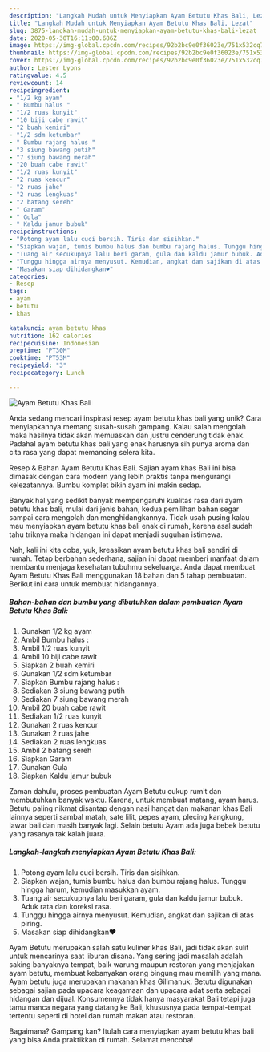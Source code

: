 ```yaml
---
description: "Langkah Mudah untuk Menyiapkan Ayam Betutu Khas Bali, Lezat"
title: "Langkah Mudah untuk Menyiapkan Ayam Betutu Khas Bali, Lezat"
slug: 3875-langkah-mudah-untuk-menyiapkan-ayam-betutu-khas-bali-lezat
date: 2020-05-30T16:11:00.686Z
image: https://img-global.cpcdn.com/recipes/92b2bc9e0f36023e/751x532cq70/ayam-betutu-khas-bali-foto-resep-utama.jpg
thumbnail: https://img-global.cpcdn.com/recipes/92b2bc9e0f36023e/751x532cq70/ayam-betutu-khas-bali-foto-resep-utama.jpg
cover: https://img-global.cpcdn.com/recipes/92b2bc9e0f36023e/751x532cq70/ayam-betutu-khas-bali-foto-resep-utama.jpg
author: Lester Lyons
ratingvalue: 4.5
reviewcount: 14
recipeingredient:
- "1/2 kg ayam"
- " Bumbu halus "
- "1/2 ruas kunyit"
- "10 biji cabe rawit"
- "2 buah kemiri"
- "1/2 sdm ketumbar"
- " Bumbu rajang halus "
- "3 siung bawang putih"
- "7 siung bawang merah"
- "20 buah cabe rawit"
- "1/2 ruas kunyit"
- "2 ruas kencur"
- "2 ruas jahe"
- "2 ruas lengkuas"
- "2 batang sereh"
- " Garam"
- " Gula"
- " Kaldu jamur bubuk"
recipeinstructions:
- "Potong ayam lalu cuci bersih. Tiris dan sisihkan."
- "Siapkan wajan, tumis bumbu halus dan bumbu rajang halus. Tunggu hingga harum, kemudian masukkan ayam."
- "Tuang air secukupnya lalu beri garam, gula dan kaldu jamur bubuk. Aduk rata dan koreksi rasa."
- "Tunggu hingga airnya menyusut. Kemudian, angkat dan sajikan di atas piring."
- "Masakan siap dihidangkan❤"
categories:
- Resep
tags:
- ayam
- betutu
- khas

katakunci: ayam betutu khas 
nutrition: 162 calories
recipecuisine: Indonesian
preptime: "PT30M"
cooktime: "PT53M"
recipeyield: "3"
recipecategory: Lunch

---
```



![Ayam Betutu Khas Bali](https://img-global.cpcdn.com/recipes/92b2bc9e0f36023e/751x532cq70/ayam-betutu-khas-bali-foto-resep-utama.jpg)

Anda sedang mencari inspirasi resep ayam betutu khas bali yang unik? Cara menyiapkannya memang susah-susah gampang. Kalau salah mengolah maka hasilnya tidak akan memuaskan dan justru cenderung tidak enak. Padahal ayam betutu khas bali yang enak harusnya sih punya aroma dan cita rasa yang dapat memancing selera kita.

Resep &amp; Bahan Ayam Betutu Khas Bali. Sajian ayam khas Bali ini bisa dimasak dengan cara modern yang lebih praktis tanpa mengurangi kelezatannya. Bumbu komplet bikin ayam ini makin sedap.

Banyak hal yang sedikit banyak mempengaruhi kualitas rasa dari ayam betutu khas bali, mulai dari jenis bahan, kedua pemilihan bahan segar sampai cara mengolah dan menghidangkannya. Tidak usah pusing kalau mau menyiapkan ayam betutu khas bali enak di rumah, karena asal sudah tahu triknya maka hidangan ini dapat menjadi suguhan istimewa.


Nah, kali ini kita coba, yuk, kreasikan ayam betutu khas bali sendiri di rumah. Tetap berbahan sederhana, sajian ini dapat memberi manfaat dalam membantu menjaga kesehatan tubuhmu sekeluarga. Anda dapat membuat Ayam Betutu Khas Bali menggunakan 18 bahan dan 5 tahap pembuatan. Berikut ini cara untuk membuat hidangannya.

<!--inarticleads1-->

##### Bahan-bahan dan bumbu yang dibutuhkan dalam pembuatan Ayam Betutu Khas Bali:

1. Gunakan 1/2 kg ayam
1. Ambil  Bumbu halus :
1. Ambil 1/2 ruas kunyit
1. Ambil 10 biji cabe rawit
1. Siapkan 2 buah kemiri
1. Gunakan 1/2 sdm ketumbar
1. Siapkan  Bumbu rajang halus :
1. Sediakan 3 siung bawang putih
1. Sediakan 7 siung bawang merah
1. Ambil 20 buah cabe rawit
1. Sediakan 1/2 ruas kunyit
1. Gunakan 2 ruas kencur
1. Gunakan 2 ruas jahe
1. Sediakan 2 ruas lengkuas
1. Ambil 2 batang sereh
1. Siapkan  Garam
1. Gunakan  Gula
1. Siapkan  Kaldu jamur bubuk


Zaman dahulu, proses pembuatan Ayam Betutu cukup rumit dan membutuhkan banyak waktu. Karena, untuk membuat matang, ayam harus. Betutu paling nikmat disantap dengan nasi hangat dan makanan khas Bali lainnya seperti sambal matah, sate lilit, pepes ayam, plecing kangkung, lawar bali dan masih banyak lagi. Selain betutu Ayam ada juga bebek betutu yang rasanya tak kalah juara. 

<!--inarticleads2-->

##### Langkah-langkah menyiapkan Ayam Betutu Khas Bali:

1. Potong ayam lalu cuci bersih. Tiris dan sisihkan.
1. Siapkan wajan, tumis bumbu halus dan bumbu rajang halus. Tunggu hingga harum, kemudian masukkan ayam.
1. Tuang air secukupnya lalu beri garam, gula dan kaldu jamur bubuk. Aduk rata dan koreksi rasa.
1. Tunggu hingga airnya menyusut. Kemudian, angkat dan sajikan di atas piring.
1. Masakan siap dihidangkan❤


Ayam Betutu merupakan salah satu kuliner khas Bali, jadi tidak akan sulit untuk mencarinya saat liburan disana. Yang sering jadi masalah adalah saking banyaknya tempat, baik warung maupun restoran yang menjajakan ayam betutu, membuat kebanyakan orang bingung mau memilih yang mana. Ayam betutu juga merupakan makanan khas Gilimanuk. Betutu digunakan sebagai sajian pada upacara keagamaan dan upacara adat serta sebagai hidangan dan dijual. Konsumennya tidak hanya masyarakat Bali tetapi juga tamu manca negara yang datang ke Bali, khususnya pada tempat-tempat tertentu seperti di hotel dan rumah makan atau restoran. 

Bagaimana? Gampang kan? Itulah cara menyiapkan ayam betutu khas bali yang bisa Anda praktikkan di rumah. Selamat mencoba!
